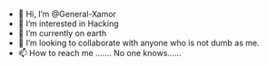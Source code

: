 - 👋 Hi, I’m @General-Xamor
- 👀 I’m interested in Hacking
- 🌱 I’m currently on earth
- 💞️ I’m looking to collaborate with anyone who is not dumb as me.
- 📫 How to reach me .......
                             No one knows......

<!---
General-Xamor/General-Xamor is a ✨ special ✨ repository because its `README.md` (this file) appears on your GitHub profile.
You can click the Preview link to take a look at your changes.
--->
